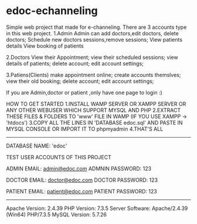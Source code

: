 # edoc-echanneling
Simple web project that made for e-channeling.
There are 3 accounts type in this web project.
  1.Admin
    Admin can add doctors,edit doctors, delete doctors;
    Schedule new doctors sessions,remove sessions;
    View patients details
    View booking of patients
    
  2.Doctors
    View their Appointment;
    view their scheduled sessions;
    view details of patients;
    delete account;
    edit account settings;
    
  3.Patiens(Clients)
    make appointment online;
    create accounts themslves;
    view their old booking;
    delete account;
    edit account settings;
    
    
If you are Admin,doctor or patient ,only have one page to login :)
  


HOW TO GET STARTED
1.INSTALL WAMP SERVER OR XAMPP SERVER OR ANY OTHER WEBUSER WHICH SUPPORT MYSQL AND PHP
2.EXTRACT THESE FILES & FOLDERS TO 'www' FILE IN WAMP (IF YOU USE XAMPP -> 'htdocs')
3.COPY ALL THE LINES IN 'DATABASE edoc.sql' AND PASTE IN MYSQL CONSOLE OR IMPORT IT TO phpmyadmin
4.THAT'S ALL



---------------------------------------

DATABASE NAME: 'edoc'

TEST USER ACCOUNTS OF THIS PROJECT

ADMIN EMAIL:		admin@edoc.com
ADMNIN PASSWORD:	123

DOCTOR EMAIL:		doctor@edoc.com
DOCTOR PASSWORD:	123

PATIENT EMAIL:		patient@edoc.com
PATIENT PASSWORD:	123




---------------------------------------

Apache Version: 	2.4.39
PHP Version: 		7.3.5
Server Software: 	Apache/2.4.39 (Win64) PHP/7.3.5
MySQL Version: 		5.7.26
